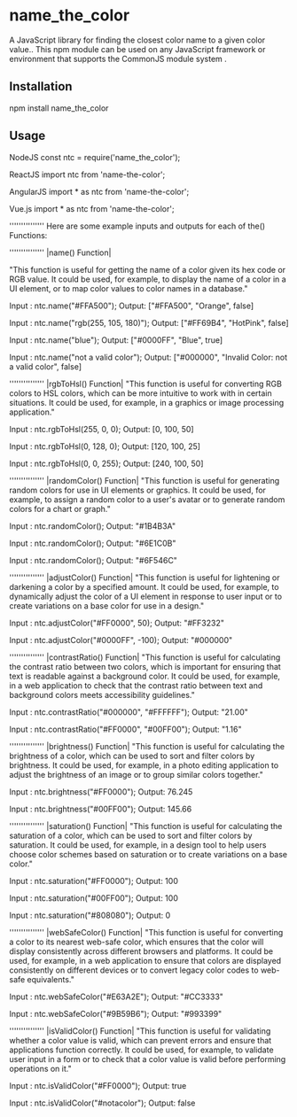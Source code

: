 # name_the_color

A JavaScript library for finding the closest color name to a given color value..
This npm module can be used on any JavaScript framework or environment that supports the CommonJS module system .

## Installation

npm install name_the_color

## Usage

NodeJS
const ntc = require('name_the_color');

ReactJS
import ntc from 'name-the-color';

AngularJS
import \* as ntc from 'name-the-color';

Vue.js
import \* as ntc from 'name-the-color';

'''''''''''''''
Here are some example inputs and outputs for each of the() Functions:

'''''''''''''''
|name() Function|

"This function is useful for getting the name of a color given its hex code or RGB value. It could be used, for example, to display the name of a color in a UI element, or to map color values to color names in a database."

Input : ntc.name("#FFA500");
Output: ["#FFA500", "Orange", false]

Input : ntc.name("rgb(255, 105, 180)");
Output: ["#FF69B4", "HotPink", false]

Input : ntc.name("blue");
Output: ["#0000FF", "Blue", true]

Input : ntc.name("not a valid color");
Output: ["#000000", "Invalid Color: not a valid color", false]

'''''''''''''''
|rgbToHsl() Function|
"This function is useful for converting RGB colors to HSL colors, which can be more intuitive to work with in certain situations. It could be used, for example, in a graphics or image processing application."

Input : ntc.rgbToHsl(255, 0, 0);
Output: [0, 100, 50]

Input : ntc.rgbToHsl(0, 128, 0);
Output: [120, 100, 25]

Input : ntc.rgbToHsl(0, 0, 255);
Output: [240, 100, 50]

'''''''''''''''
|randomColor() Function|
"This function is useful for generating random colors for use in UI elements or graphics. It could be used, for example, to assign a random color to a user's avatar or to generate random colors for a chart or graph."

Input : ntc.randomColor();
Output: "#1B4B3A"

Input : ntc.randomColor();
Output: "#6E1C0B"

Input : ntc.randomColor();
Output: "#6F546C"

'''''''''''''''
|adjustColor() Function|
"This function is useful for lightening or darkening a color by a specified amount. It could be used, for example, to dynamically adjust the color of a UI element in response to user input or to create variations on a base color for use in a design."

Input : ntc.adjustColor("#FF0000", 50);
Output: "#FF3232"

Input : ntc.adjustColor("#0000FF", -100);
Output: "#000000"

'''''''''''''''
|contrastRatio() Function|
"This function is useful for calculating the contrast ratio between two colors, which is important for ensuring that text is readable against a background color. It could be used, for example, in a web application to check that the contrast ratio between text and background colors meets accessibility guidelines."

Input : ntc.contrastRatio("#000000", "#FFFFFF");
Output: "21.00"

Input : ntc.contrastRatio("#FF0000", "#00FF00");
Output: "1.16"

'''''''''''''''
|brightness() Function|
"This function is useful for calculating the brightness of a color, which can be used to sort and filter colors by brightness. It could be used, for example, in a photo editing application to adjust the brightness of an image or to group similar colors together."

Input : ntc.brightness("#FF0000");
Output: 76.245

Input : ntc.brightness("#00FF00");
Output: 145.66

'''''''''''''''
|saturation() Function|
"This function is useful for calculating the saturation of a color, which can be used to sort and filter colors by saturation. It could be used, for example, in a design tool to help users choose color schemes based on saturation or to create variations on a base color."

Input : ntc.saturation("#FF0000");
Output: 100

Input : ntc.saturation("#00FF00");
Output: 100

Input : ntc.saturation("#808080");
Output: 0

'''''''''''''''
|webSafeColor() Function|
"This function is useful for converting a color to its nearest web-safe color, which ensures that the color will display consistently across different browsers and platforms. It could be used, for example, in a web application to ensure that colors are displayed consistently on different devices or to convert legacy color codes to web-safe equivalents."

Input : ntc.webSafeColor("#E63A2E");
Output: "#CC3333"

Input : ntc.webSafeColor("#9B59B6");
Output: "#993399"

'''''''''''''''
|isValidColor() Function|
"This function is useful for validating whether a color value is valid, which can prevent errors and ensure that applications function correctly. It could be used, for example, to validate user input in a form or to check that a color value is valid before performing operations on it."

Input : ntc.isValidColor("#FF0000");
Output: true

Input : ntc.isValidColor("#notacolor");
Output: false

```

```

```

```
